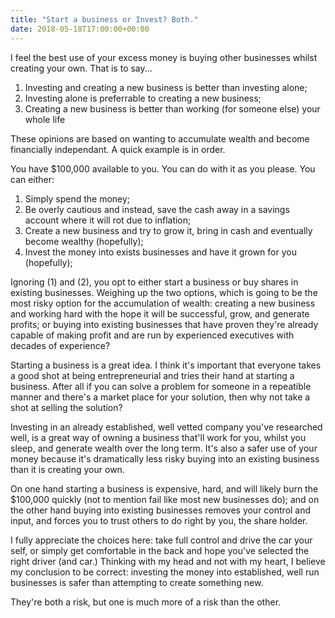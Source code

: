 ```yaml
---
title: "Start a business or Invest? Both."
date: 2018-05-18T17:00:00+00:00
---
```


I feel the best use of your excess money is buying other businesses whilst creating your own. That is to say...

1. Investing and creating a new business is better than investing alone;
1. Investing alone is preferrable to creating a new business;
1. Creating a new business is better than working (for someone else) your whole life

These opinions are based on wanting to accumulate wealth and become financially independant. A quick example is in order.

You have $100,000 available to you. You can do with it as you please. You can either:

1. Simply spend the money;
1. Be overly cautious and instead, save the cash away in a savings account where it will rot due to inflation;
1. Create a new business and try to grow it, bring in cash and eventually become wealthy (hopefully);
1. Invest the money into exists businesses and have it grown for you (hopefully);

Ignoring (1) and (2), you opt to either start a business or buy shares in existing businesses. Weighing up the two options, which is going to be the most risky option for the accumulation of wealth: creating a new business and working hard with the hope it will be successful, grow, and generate profits; or buying into existing businesses that have proven they're already capable of making profit and are run by experienced executives with decades of experience?

Starting a business is a great idea. I think it's important that everyone takes a good shot at being entrepreneurial and tries their hand at starting a business. After all if you can solve a problem for someone in a repeatible manner and there's a market place for your solution, then why not take a shot at selling the solution?

Investing in an already established, well vetted company you've researched well, is a great way of owning a business that'll work for you, whilst you sleep, and generate wealth over the long term. It's also a safer use of your money because it's dramatically less risky buying into an existing business than it is creating your own.

On one hand starting a business is expensive, hard, and will likely burn the $100,000 quickly (not to mention fail like most new businesses do); and on the other hand buying into existing businesses removes your control and input, and forces you to trust others to do right by you, the share holder.

I fully appreciate the choices here: take full control and drive the car your self, or simply get comfortable in the back and hope you've selected the right driver (and car.) Thinking with my head and not with my heart, I believe my conclusion to be correct: investing the money into established, well run businesses is safer than attempting to create something new.

They're both a risk, but one is much more of a risk than the other.
